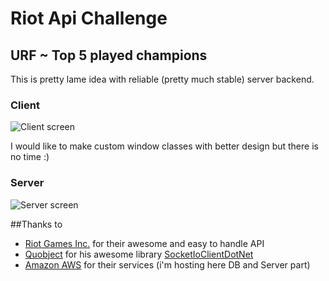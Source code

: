 # Riot Api Challenge
## URF ~ Top 5 played champions

This is pretty lame idea with reliable (pretty much stable) server backend.

### Client
![Client screen](http://klukule.moowdesign.eu/ClientScreen.png)

I would like to make custom window classes with better design but there is no time :)
### Server
![Server screen](http://klukule.moowdesign.eu/ServerScreen.png)

##Thanks to
 - [Riot Games Inc.](http://riotgames.com/) for their awesome and easy to handle API
 - [Quobject](https://github.com/Quobject/) for his awesome library [SocketIoClientDotNet](https://github.com/Quobject/SocketIoClientDotNet)
 - [Amazon AWS](http://aws.amazon.com/) for their services (i'm hosting here DB and Server part)
